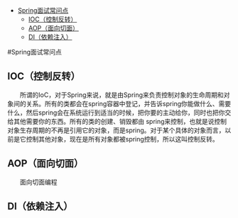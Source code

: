 <!-- TOC -->

- [Spring面试常问点](#Spring面试常问点)
    - [IOC（控制反转）](##IOC（控制反转）)
    - [AOP（面向切面）](##AOP（面向切面）)
    - [DI（依赖注入）](##DI（依赖注入）)
    
<!-- /TOC -->

#Spring面试常问点  

## IOC（控制反转）  

&emsp;&emsp;所谓的IoC，对于Spring来说，就是由Spring来负责控制对象的生命周期和对象间的关系。所有的类都会在spring容器中登记，并告诉spring你能做什么、需要什么，然后spring会在系统运行到适当的时候，把你要的主动给你，同时也把你交给其他需要你的东西。所有的类的创建、销毁都由 spring来控制，也就是说控制对象生存周期的不再是引用它的对象，而是spring。对于某个具体的对象而言，以前是它控制其他对象，现在是所有对象都被spring控制，所以这叫控制反转。  

## AOP（面向切面）  

&emsp;&emsp;面向切面编程

## DI（依赖注入）  

&emsp;&emsp;
